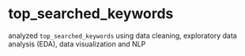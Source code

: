 # top_searched_keywords

analyzed `top_searched_keywords` using data cleaning, exploratory data analysis (EDA), data visualization and NLP
